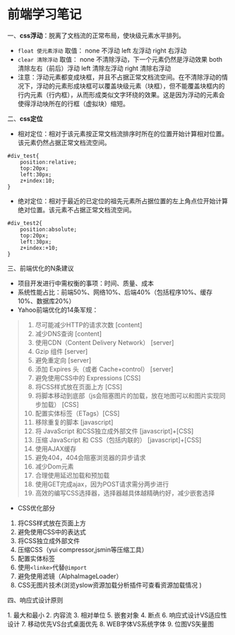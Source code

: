 # 前端学习笔记
一、**css浮动**：脱离了文档流的正常布局，使块级元素水平排列。
+ `float 使元素浮动`
取值：
	none 不浮动
	left 左浮动
	right 右浮动
+ `clear 清除浮动`
取值：
	none 不清除浮动，下一个元素仍然是浮动效果
	both 清除左右（前后）浮动
	left 清除左浮动
	right 清除右浮动
+ 注意：浮动元素都变成块框，并且不占据正常文档流空间。在不清除浮动的情况下，浮动的元素形成块框可以覆盖块级元素（块框），但不能覆盖块框内的行内元素（行内框），从而形成类似文字环绕的效果。这是因为浮动的元素会使得浮动块所在的行框（虚拟块）缩短。

二、**css定位**
+ 相对定位：相对于该元素按正常文档流排序时所在的位置开始计算相对位置。该元素仍然占据正常文档流空间。
```
#div_test{
	position:relative;
	top:20px;
	left:30px;
	z+index:10;
}
```
+ 绝对定位：相对于最近的已定位的祖先元素所占据位置的左上角点位开始计算绝对位置。该元素不占据正常文档流空间。
```
#div_test2{
	position:absolute;
	top:20px;
	left:30px;
	z+index:+10;
}
```

三、前端优化的N条建议
+ 项目开发进行中需权衡的事项：时间、质量、成本
+ 系统性能占比：前端50%、网络10%、后端40%（包括程序10%、缓存10%、数据库20%）
+ Yahoo前端优化的14条军规：
> 1. 尽可能减少HTTP的请求次数 [content]
> 2. 减少DNS查询 [content]
> 3. 使用CDN（Content Delivery Network） [server]
> 4. Gzip 组件 [server]
> 5. 避免重定向 [server]
> 6. 添加 Expires 头（或者 Cache+control） [server]
> 7. 避免使用CSS中的 Expressions [CSS]
> 8. 将CSS样式放在页面上方 [CSS]
> 9. 将脚本移动到底部（js会阻塞图片的加载，放在地图可以和图片实现同步加载） [CSS]
> 10. 配置实体标签（ETags）[CSS]
> 11. 移除重复的脚本 [javascript]
> 12. 将 JavaScript 和CSS独立成外部文件 [javascript]+[CSS]
> 13. 压缩 JavaScript 和 CSS（包括内联的） [javascript]+[CSS]
> 14. 使用AJAX缓存
> 15. 避免404，404会阻塞浏览器的异步请求
> 16. 减少Dom元素
> 17. 合理使用延迟加载和预加载
> 18. 使用GET完成ajax，因为POST请求需分两步进行
> 19. 高效的编写CSS选择器，选择器越具体越精确约好，减少嵌套选择

+ CSS优化部分
1. 将CSS样式放在页面上方
2. 避免使用CSS中的表达式
3. 将CSS独立成外部文件
4. 压缩CSS（yui compressor,jsmin等压缩工具）
5. 配置实体标签
6. 使用`<linke>`代替`@import`
7. 避免使用滤镜（AlphaImageLoader）
8. CSS无图片技术(浏览yslow资源加载分析插件可查看资源加载情况 )

四、响应式设计原则
<meta name="viewport" content="width=divice-width,initial-scale=1" />
<link href="css/xxx.css" rel="stylesheet" type="text/css" media="screen and (max-device-width:400px)" />
<style type="text/css">@media screen and (max-device-width:400px){...}</style>
1. 最大和最小
2. 内容流
3. 相对单位
5. 嵌套对象
4. 断点
6. 响应式设计VS适应性设计
7. 移动优先VS台式桌面优先
8. WEB字体VS系统字体
9. 位图VS矢量图